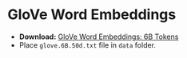 # GloVe Word Embeddings

- **Download:** [GloVe Word Embeddings: 6B Tokens](https://nlp.stanford.edu/data/glove.6B.zip)
- Place `glove.6B.50d.txt` file in `data` folder.
